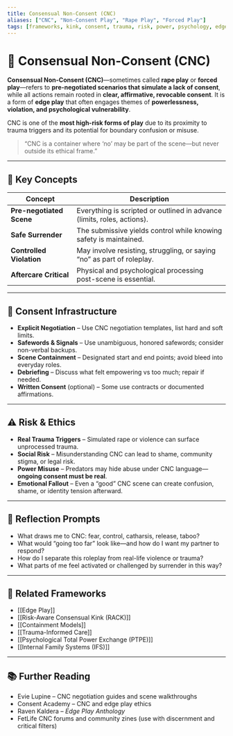 ```yaml
---
title: Consensual Non-Consent (CNC)
aliases: ["CNC", "Non-Consent Play", "Rape Play", "Forced Play"]
tags: [frameworks, kink, consent, trauma, risk, power, psychology, edge play]
---
```


<!-- @format -->

# 🔐 Consensual Non-Consent (CNC)

**Consensual Non-Consent (CNC)**—sometimes called **rape play** or **forced play**—refers to **pre-negotiated scenarios that simulate a lack of consent**, while all actions remain rooted in **clear, affirmative, revocable consent**. It is a form of **edge play** that often engages themes of **powerlessness, violation, and psychological vulnerability**.

CNC is one of the **most high-risk forms of play** due to its proximity to trauma triggers and its potential for boundary confusion or misuse.

> “CNC is a container where ‘no’ may be part of the scene—but never outside its ethical frame.”

---

## 🧠 Key Concepts

| Concept                  | Description                                                             |
| ------------------------ | ----------------------------------------------------------------------- |
| **Pre-negotiated Scene** | Everything is scripted or outlined in advance (limits, roles, actions). |
| **Safe Surrender**       | The submissive yields control while knowing safety is maintained.       |
| **Controlled Violation** | May involve resisting, struggling, or saying “no” as part of roleplay.  |
| **Aftercare Critical**   | Physical and psychological processing post-scene is essential.          |

---

## 🔐 Consent Infrastructure

- **Explicit Negotiation** – Use CNC negotiation templates, list hard and soft limits.
- **Safewords & Signals** – Use unambiguous, honored safewords; consider non-verbal backups.
- **Scene Containment** – Designated start and end points; avoid bleed into everyday roles.
- **Debriefing** – Discuss what felt empowering vs too much; repair if needed.
- **Written Consent** (optional) – Some use contracts or documented affirmations.

---

## ⚠️ Risk & Ethics

- **Real Trauma Triggers** – Simulated rape or violence can surface unprocessed trauma.
- **Social Risk** – Misunderstanding CNC can lead to shame, community stigma, or legal risk.
- **Power Misuse** – Predators may hide abuse under CNC language—**ongoing consent must be real**.
- **Emotional Fallout** – Even a “good” CNC scene can create confusion, shame, or identity tension afterward.

---

## 💬 Reflection Prompts

- What draws me to CNC: fear, control, catharsis, release, taboo?
- What would “going too far” look like—and how do I want my partner to respond?
- How do I separate this roleplay from real-life violence or trauma?
- What parts of me feel activated or challenged by surrender in this way?

---

## 🔗 Related Frameworks

- [[Edge Play]]
- [[Risk-Aware Consensual Kink (RACK)]]
- [[Containment Models]]
- [[Trauma-Informed Care]]
- [[Psychological Total Power Exchange (PTPE)]]
- [[Internal Family Systems (IFS)]]

---

## 📚 Further Reading

- Evie Lupine – CNC negotiation guides and scene walkthroughs
- Consent Academy – CNC and edge play ethics
- Raven Kaldera – _Edge Play Anthology_
- FetLife CNC forums and community zines (use with discernment and critical filters)
